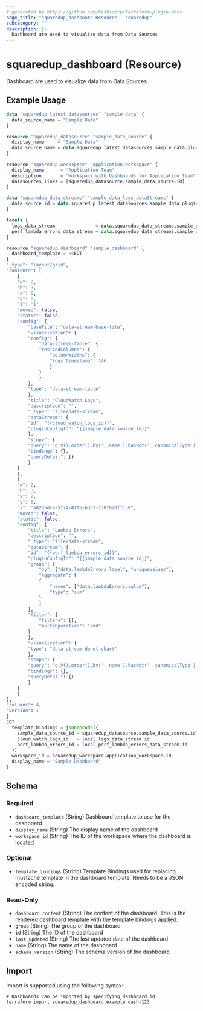 ```yaml
---
# generated by https://github.com/hashicorp/terraform-plugin-docs
page_title: "squaredup_dashboard Resource - squaredup"
subcategory: ""
description: |-
  Dashboard are used to visualize data from Data Sources
---
```


# squaredup_dashboard (Resource)

Dashboard are used to visualize data from Data Sources

## Example Usage

```terraform
data "squaredup_latest_datasources" "sample_data" {
  data_source_name = "Sample Data"
}

resource "squaredup_datasource" "sample_data_source" {
  display_name     = "Sample Data"
  data_source_name = data.squaredup_latest_datasources.sample_data.plugins[0].display_name
}

resource "squaredup_workspace" "application_workspace" {
  display_name      = "Application Team"
  description       = "Workspace with Dashboards for Application Team"
  datasources_links = [squaredup_datasource.sample_data_source.id]
}

data "squaredup_data_streams" "sample_data_logs_dataStreams" {
  data_source_id = data.squaredup_latest_datasources.sample_data.plugins[0].id
}

locals {
  logs_data_stream               = data.squaredup_data_streams.sample_data_logs_dataStreams.data_streams[index(data.squaredup_data_streams.sample_data_logs_dataStreams.data_streams.*.definition_name, "logs")]
  perf_lambda_errors_data_stream = data.squaredup_data_streams.sample_data_logs_dataStreams.data_streams[index(data.squaredup_data_streams.sample_data_logs_dataStreams.data_streams.*.definition_name, "perf-lambda-errors")]
}

resource "squaredup_dashboard" "sample_dashboard" {
  dashboard_template = <<EOT
{
"_type": "layout/grid",
"contents": [
	{
	"w": 2,
	"h": 3,
	"x": 0,
	"y": 0,
	"i": "1",
	"moved": false,
	"static": false,
	"config": {
		"baseTile": "data-stream-base-tile",
		"visualisation": {
		"config": {
			"data-stream-table": {
			"resizedColumns": {
				"columnWidths": {
				"logs.timestamp": 146
				}
			}
			}
		},
		"type": "data-stream-table"
		},
		"title": "CloudWatch Logs",
		"description": "",
		"_type": "tile/data-stream",
		"dataStream": {
		"id": "{{cloud_watch_logs_id}}",
		"pluginConfigId": "{{sample_data_source_id}}"
		},
		"scope": {
		"query": "g.V().order().by('__name').hasNot('__canonicalType').has(\"__configId\", \"{{sample_data_source_id}}\").or(__.has(\"sourceType\", within(\"sample-function\",\"sample-server\",\"sample-database\"))).limit(500)",
		"bindings": {},
		"queryDetail": {}
		}
	}
	},
	{
	"w": 2,
	"h": 3,
	"x": 2,
	"y": 0,
	"i": "a8255dce-5f74-4ff5-b3d3-138f6a0ff130",
	"moved": false,
	"static": false,
	"config": {
		"title": "Lambda Errors",
		"description": "",
		"_type": "tile/data-stream",
		"dataStream": {
		"id": "{{perf_lambda_errors_id}}",
		"pluginConfigId": "{{sample_data_source_id}}",
		"group": {
			"by": ["data.lambdaErrors.label", "uniqueValues"],
			"aggregate": [
			{
				"names": ["data.lambdaErrors.value"],
				"type": "sum"
			}
			]
		},
		"filter": {
			"filters": [],
			"multiOperation": "and"
		}
		},
		"visualisation": {
		"type": "data-stream-donut-chart"
		},
		"scope": {
		"query": "g.V().order().by('__name').hasNot('__canonicalType').has(\"__configId\", \"{{sample_data_source_id}}\").or(__.has(\"sourceType\", \"sample-function\")).limit(500)",
		"bindings": {},
		"queryDetail": {}
		}
	}
	}
],
"columns": 4,
"version": 1
}
EOT
  template_bindings = jsonencode({
    sample_data_source_id = squaredup_datasource.sample_data_source.id
    cloud_watch_logs_id   = local.logs_data_stream.id
    perf_lambda_errors_id = local.perf_lambda_errors_data_stream.id
  })
  workspace_id = squaredup_workspace.application_workspace.id
  display_name = "Sample Dashboard"
}
```

<!-- schema generated by tfplugindocs -->
## Schema

### Required

- `dashboard_template` (String) Dashboard template to use for the dashboard
- `display_name` (String) The display name of the dashboard
- `workspace_id` (String) The ID of the workspace where the dashboard is located

### Optional

- `template_bindings` (String) Template Bindings used for replacing mustache template in the dashboard template. Needs to be a JSON encoded string.

### Read-Only

- `dashboard_content` (String) The content of the dashboard. This is the rendered dashboard template with the template bindings applied.
- `group` (String) The group of the dashboard
- `id` (String) The ID of the dashboard
- `last_updated` (String) The last updated date of the dashboard
- `name` (String) The name of the dashboard
- `schema_version` (String) The schema version of the dashboard

## Import

Import is supported using the following syntax:

```shell
# Dashboards can be imported by specifying dashboard id.
terraform import squaredup_dashboard.example dash-123
```
